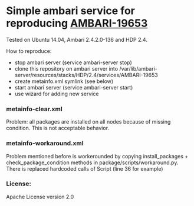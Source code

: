 # Simple ambari service for reproducing [AMBARI-19653](https://issues.apache.org/jira/browse/AMBARI-19653)

Tested on Ubuntu 14.04, Ambari 2.4.2.0-136 and HDP 2.4.

How to reproduce:
* stop ambari server (service ambari-server stop)
* clone this repository on ambari server into /var/lib/ambari-server/resources/stacks/HDP/2.4/services/AMBARI-19653
* create metainfo.xml symlink (see below) 
* start ambari server (service ambari-server start)
* use wizard for adding new service

### metainfo-clear.xml
Problem: all packages are installed on all nodes because of missing condition.
This is not acceptable behavior.

### metainfo-workaround.xml
Problem mentioned before is workerounded by copying install_packages + check_package_condition methods in package/scripts/workaround.py. There is replaced hardcoded calls of Script (line 36 for example)  

### License: 
Apache License version 2.0

